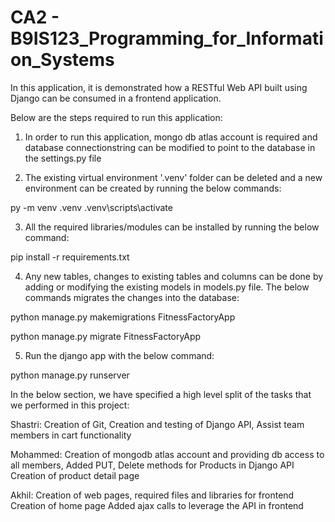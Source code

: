 # CA2 - B9IS123_Programming_for_Information_Systems

In this application, it is demonstrated how a RESTful Web API built using Django can be consumed in a frontend application.

Below are the steps required to run this application:

1. In order to run this application, mongo db atlas account is required and database connectionstring can be modified to point to the database in the settings.py file


2. The existing virtual environment '.venv' folder can be deleted and a new environment can be created by running the below commands:

py -m venv .venv
.venv\scripts\activate


3. All the required libraries/modules can be installed by running the below command:

pip install -r requirements.txt


4. Any new tables, changes to existing tables and columns can be done by adding or modifying the existing models in models.py file. The below commands migrates the changes into the database:

python manage.py makemigrations FitnessFactoryApp

python manage.py migrate FitnessFactoryApp


5. Run the django app with the below command:

python manage.py runserver


In the below section, we have specified a high level split of the tasks that we performed in this project:

Shastri: 
Creation of Git, 
Creation and testing of Django API,
Assist team members in cart functionality

Mohammed: 
Creation of mongodb atlas account and providing db access to all members,
Added PUT, Delete methods for Products in Django API
Creation of product detail page

Akhil:
Creation of web pages, required files and libraries for frontend
Creation of home page
Added ajax calls to leverage the API in frontend